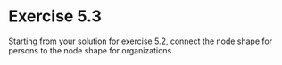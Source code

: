 # Exercise 5.3

Starting from your solution for exercise 5.2,
connect the node shape for persons to the node shape for organizations.

